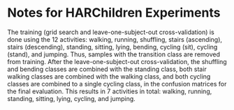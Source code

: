 # Notes for HARChildren Experiments
The training (grid search and leave-one-subject-out cross-validation) is done using the 12 activities: walking, running, shuffling, stairs (ascending), stairs (descending), standing, sitting, lying, bending, cycling (sit), cycling (stand), and jumping.
Thus, samples with the transition class are removed from training.
After the leave-one-subject-out cross-validation, the shuffling and bending classes are combined with the standing class, both stair walking classes are combined with the walking class, and both cycling classes are combined to a single cycling class, in the confusion matrices for the final evaluation.
This results in 7 activities in total: walking, running, standing, sitting, lying, cycling, and jumping.
